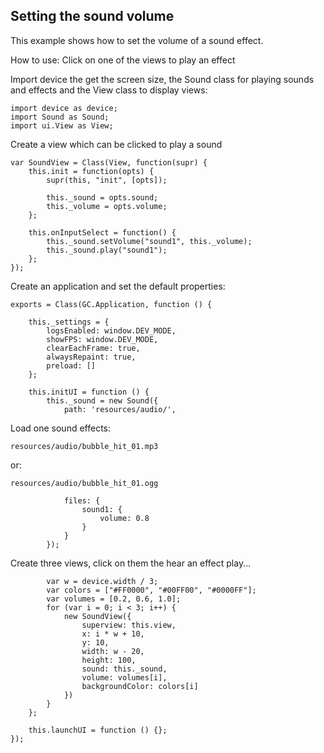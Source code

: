 ## Setting the sound volume

This example shows how to set the volume of a sound effect.

How to use: Click on one of the views to play an effect

Import device the get the screen size, the Sound class for playing sounds and effects and
the View class to display views:

~~~
import device as device;
import Sound as Sound;
import ui.View as View;
~~~

Create a view which can be clicked to play a sound

~~~
var SoundView = Class(View, function(supr) {
    this.init = function(opts) {
        supr(this, "init", [opts]);

        this._sound = opts.sound;
        this._volume = opts.volume;
    };

    this.onInputSelect = function() {
        this._sound.setVolume("sound1", this._volume);
        this._sound.play("sound1");
    };
});
~~~

Create an application and set the default properties:

~~~
exports = Class(GC.Application, function () {

    this._settings = {
        logsEnabled: window.DEV_MODE,
        showFPS: window.DEV_MODE,
        clearEachFrame: true,
        alwaysRepaint: true,
        preload: []
    };

    this.initUI = function () {
        this._sound = new Sound({
            path: 'resources/audio/',
~~~

Load one sound effects:

`resources/audio/bubble_hit_01.mp3`

or:

`resources/audio/bubble_hit_01.ogg`

~~~
			files: {
				sound1: {
					volume: 0.8
				}
			}
		});
~~~

Create three views, click on them the hear an effect play...

~~~
		var w = device.width / 3;
		var colors = ["#FF0000", "#00FF00", "#0000FF"];
		var volumes = [0.2, 0.6, 1.0];
		for (var i = 0; i < 3; i++) {
			new SoundView({
				superview: this.view,
				x: i * w + 10,
				y: 10,
				width: w - 20,
				height: 100,
				sound: this._sound,
				volume: volumes[i],
				backgroundColor: colors[i]
			})
		}
	};

	this.launchUI = function () {};
});
~~~